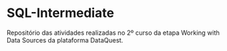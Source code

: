 # SQL-Intermediate
Repositório das atividades realizadas no 2º curso da etapa Working with Data Sources da plataforma DataQuest.
